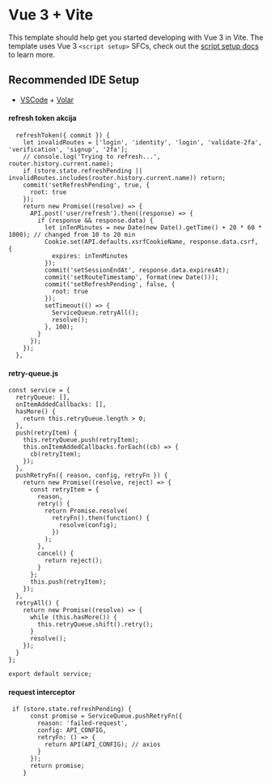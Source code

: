 # Vue 3 + Vite

This template should help get you started developing with Vue 3 in Vite. The template uses Vue 3 `<script setup>` SFCs, check out the [script setup docs](https://v3.vuejs.org/api/sfc-script-setup.html#sfc-script-setup) to learn more.

## Recommended IDE Setup

- [VSCode](https://code.visualstudio.com/) + [Volar](https://marketplace.visualstudio.com/items?itemName=johnsoncodehk.volar)


#### refresh token akcija

```
  refreshToken({ commit }) {
    let invalidRoutes = ['login', 'identity', 'login', 'validate-2fa', 'verification', 'signup', '2fa'];
    // console.log('Trying to refresh...', router.history.current.name);
    if (store.state.refreshPending || invalidRoutes.includes(router.history.current.name)) return;
    commit('setRefreshPending', true, {
      root: true
    });
    return new Promise((resolve) => {
      API.post('user/refresh').then((response) => {
        if (response && response.data) {
          let inTenMinutes = new Date(new Date().getTime() + 20 * 60 * 1000); // changed from 10 to 20 min
          Cookie.set(API.defaults.xsrfCookieName, response.data.csrf, {
            expires: inTenMinutes
          });
          commit('setSessionEndAt', response.data.expiresAt);
          commit('setRouteTimestamp', format(new Date()));
          commit('setRefreshPending', false, {
            root: true
          });
          setTimeout(() => {
            ServiceQueue.retryAll();
            resolve();
          }, 100);
        }
      });
    });
  },
```


#### retry-queue.js

```
const service = {
  retryQueue: [],
  onItemAddedCallbacks: [],
  hasMore() {
    return this.retryQueue.length > 0;
  },
  push(retryItem) {
    this.retryQueue.push(retryItem);
    this.onItemAddedCallbacks.forEach((cb) => {
      cb(retryItem);
    });
  },
  pushRetryFn({ reason, config, retryFn }) {
    return new Promise((resolve, reject) => {
      const retryItem = {
        reason,
        retry() {
          return Promise.resolve(
            retryFn().then(function() {
              resolve(config);
            })
          );
        },
        cancel() {
          return reject();
        }
      };
      this.push(retryItem);
    });
  },
  retryAll() {
    return new Promise((resolve) => {
      while (this.hasMore()) {
        this.retryQueue.shift().retry();
      }
      resolve();
    });
  }
};

export default service;

```



#### request interceptor

```
 if (store.state.refreshPending) {
      const promise = ServiceQueue.pushRetryFn({
        reason: 'failed-request',
        config: API_CONFIG,
        retryFn: () => {
          return API(API_CONFIG); // axios
        }
      });
      return promise;
    }
```